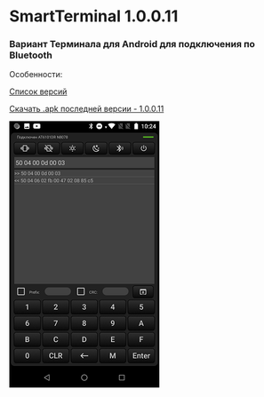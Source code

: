 # SmartTerminal 1.0.0.11
### Вариант Терминала для Android для подключения по Bluetooth

Особенности:

[Список версий](./VERSION.md)

[Скачать .apk последней версии - 1.0.0.11](apk_files/SmartTerminal-v1.0.0.11.apk)

![alt tag](term_bg.png)
